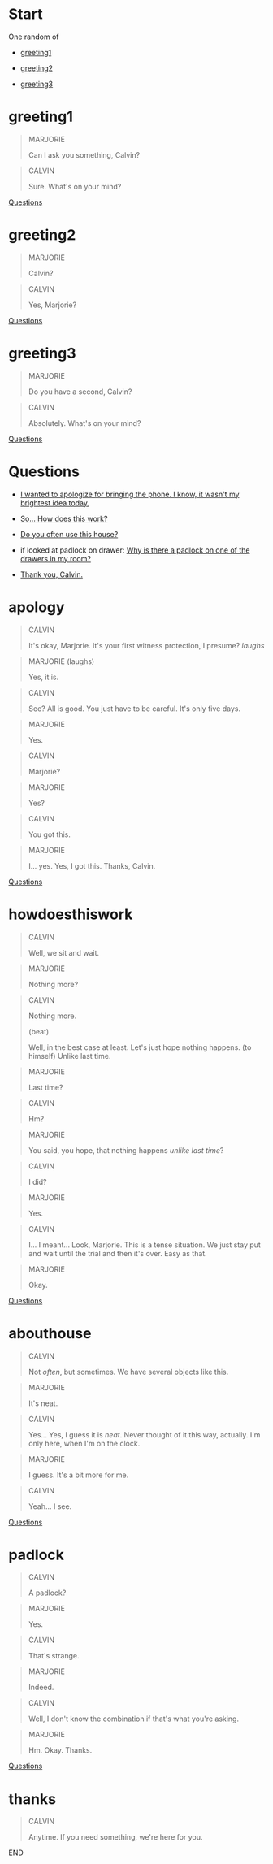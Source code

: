 # Start

One random of

* [greeting1](#greeting1)

* [greeting2](#greeting2)

* [greeting3](#greeting3)

# greeting1

> MARJORIE
> 
> Can I ask you something, Calvin?

> CALVIN
> 
> Sure. What's on your mind?

[Questions](#Questions)

# greeting2

> MARJORIE
> 
> Calvin?

> CALVIN
> 
> Yes, Marjorie?

[Questions](#Questions)

# greeting3

> MARJORIE
> 
> Do you have a second, Calvin?

> CALVIN
> 
> Absolutely. What's on your mind?

[Questions](#Questions)

# Questions

* [I wanted to apologize for bringing the phone. I know, it wasn't my brightest idea today.](#apology)

* [So... How does this work?](#howdoesthiswork)

* [Do you often use this house?](#abouthouse)

* if looked at padlock on drawer: [Why is there a padlock on one of the drawers in my room?](#padlock)

* [Thank you, Calvin.](#thanks)

# apology

> CALVIN
> 
> It's okay, Marjorie. It's your first witness protection, I presume? *laughs*

> MARJORIE (laughs)
> 
> Yes, it is.

> CALVIN
> 
> See? All is good. You just have to be careful. It's only five days.

> MARJORIE
> 
> Yes.

> CALVIN
> 
> Marjorie?

> MARJORIE
> 
> Yes?

> CALVIN
> 
> You got this.

> MARJORIE
> 
> I... yes. Yes, I got this. Thanks, Calvin.

[Questions](#Questions)

# howdoesthiswork

> CALVIN
> 
> Well, we sit and wait.

> MARJORIE
> 
> Nothing more?

> CALVIN
> 
> Nothing more.
> 
> (beat)
> 
> Well, in the best case at least. Let's just hope nothing happens. (to himself) Unlike last time.

> MARJORIE
> 
> Last time?

> CALVIN
> 
> Hm?

> MARJORIE
> 
> You said, you hope, that nothing happens *unlike last time*?

> CALVIN
> 
> I did?

> MARJORIE
> 
> Yes.

> CALVIN
> 
> I... I meant... Look, Marjorie. This is a tense situation. We just stay put and wait until the trial and then it's over. Easy as that.

> MARJORIE
> 
> Okay.

[Questions](#Questions)

# abouthouse

> CALVIN
> 
> Not *often*, but sometimes. We have several objects like this.

> MARJORIE
> 
> It's neat.

> CALVIN
> 
> Yes... Yes, I guess it is *neat*. Never thought of it this way, actually. I'm only here, when I'm on the clock.

> MARJORIE
> 
> I guess. It's a bit more for me.

> CALVIN
> 
> Yeah... I see.

[Questions](#Questions)

# padlock

> CALVIN
> 
> A padlock?

> MARJORIE
> 
> Yes.

> CALVIN
> 
> That's strange.

> MARJORIE
> 
> Indeed.

> CALVIN
> 
> Well, I don't know the combination if that's what you're asking.

> MARJORIE
> 
> Hm. Okay. Thanks.

[Questions](#Questions)

# thanks

> CALVIN
> 
> Anytime. If you need something, we're here for you.

END
